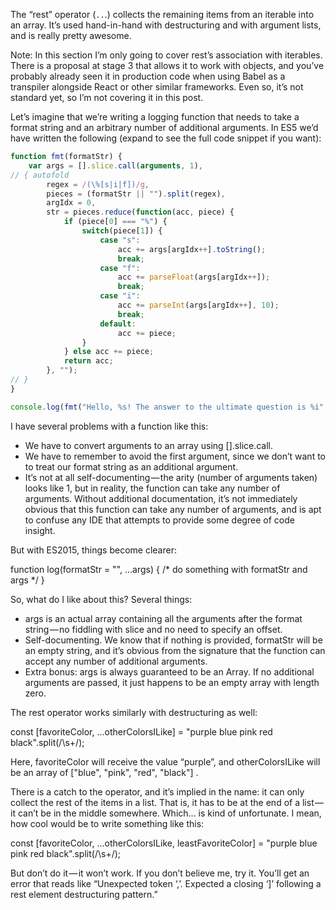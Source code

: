 The “rest” operator (`..`.) collects the remaining items from an iterable into an array. It’s used hand-in-hand with destructuring and with argument lists, and is really pretty awesome. 

Note: In this section I’m only going to cover rest’s association with iterables. There is a proposal at stage 3 that allows it to work with objects, and you’ve probably already seen it in production code when using Babel as a transpiler alongside React or other similar frameworks. Even so, it’s not standard yet, so I’m not covering it in this post.

Let’s imagine that we’re writing a logging function that needs to take a format string and an arbitrary number of additional arguments. In ES5 we’d have written the following (expand to see the full code snippet if you want):

```javascript runnable
function fmt(formatStr) {
    var args = [].slice.call(arguments, 1),
// { autofold
        regex = /(\%[s|i|f])/g,
        pieces = (formatStr || "").split(regex),
        argIdx = 0,
        str = pieces.reduce(function(acc, piece) {
            if (piece[0] === "%") {
                switch(piece[1]) {
                    case "s":
                        acc += args[argIdx++].toString();
                        break;
                    case "f":
                        acc += parseFloat(args[argIdx++]);
                        break;
                    case "i":
                        acc += parseInt(args[argIdx++], 10);
                        break;
                    default:
                        acc += piece;
                }
            } else acc += piece;
            return acc;
        }, "");
// }
}

console.log(fmt("Hello, %s! The answer to the ultimate question is %i", "World", 42));
```

I have several problems with a function like this:

* We have to convert arguments to an array using [].slice.call.
* We have to remember to avoid the first argument, since we don’t want to to treat our format string as an additional argument.
* It’s not at all self-documenting — the arity (number of arguments taken) looks like 1, but in reality, the function can take any number of arguments. Without additional documentation, it’s not immediately obvious that this function can take any number of arguments, and is apt to confuse any IDE that attempts to provide some degree of code insight.

But with ES2015, things become clearer:

function log(formatStr = "", ...args) {
    /* do something with formatStr and args */
}

So, what do I like about this? Several things:
* args is an actual array containing all the arguments after the format string — no fiddling with slice and no need to specify an offset.
* Self-documenting. We know that if nothing is provided, formatStr will be an empty string, and it’s obvious from the signature that the function can accept any number of additional arguments.
* Extra bonus: args is always guaranteed to be an Array. If no additional arguments are passed, it just happens to be an empty array with length zero.

The rest operator works similarly with destructuring as well:

const [favoriteColor, ...otherColorsILike] = "purple blue pink red black".split(/\s+/);

Here, favoriteColor will receive the value “purple”, and otherColorsILike will be an array of ["blue", "pink", "red", "black"] .

There is a catch to the operator, and it’s implied in the name: it can only collect the rest of the items in a list. That is, it has to be at the end of a list — it can’t be in the middle somewhere. Which… is kind of unfortunate. I mean, how cool would be to write something like this:

const [favoriteColor, ...otherColorsILike, leastFavoriteColor] = "purple blue pink red black".split(/\s+/);

But don’t do it — it won’t work. If you don’t believe me, try it. You’ll get an error that reads like “Unexpected token ‘,’. Expected a closing ‘]’ following a rest element destructuring pattern.”
